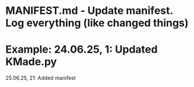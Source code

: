 # MANIFEST.md - Update manifest. Log everything (like changed things)
# Example: 24.06.25, 1: Updated KMade.py

25.06.25, 21: Added manifest
